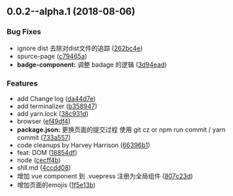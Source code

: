 <a name="0.0.2--alpha.1"></a>
## 0.0.2--alpha.1 (2018-08-06)


### Bug Fixes

* ignore dist 去除对dist文件的追踪 ([262bc4e](https://github.com/AyAmeng/magic-wpress/commit/262bc4e))
* spurce-page ([c79465a](https://github.com/AyAmeng/magic-wpress/commit/c79465a))
* **badge-component:** 调整 badage 的逻辑 ([3d94ead](https://github.com/AyAmeng/magic-wpress/commit/3d94ead))


### Features

* add Change log ([da44d7e](https://github.com/AyAmeng/magic-wpress/commit/da44d7e))
* add terminalizer ([b358947](https://github.com/AyAmeng/magic-wpress/commit/b358947))
* add yarn.lock ([38c931d](https://github.com/AyAmeng/magic-wpress/commit/38c931d))
* browser ([ef49df4](https://github.com/AyAmeng/magic-wpress/commit/ef49df4))
* **package.json:** 更换页面的提交过程 使用 git cz or npm run commit / yarn  commit ([733a557](https://github.com/AyAmeng/magic-wpress/commit/733a557))
* code cleanups by Harvey Harrison ([66396b1](https://github.com/AyAmeng/magic-wpress/commit/66396b1))
* feat: DOM ([18854df](https://github.com/AyAmeng/magic-wpress/commit/18854df))
* node ([cecff4b](https://github.com/AyAmeng/magic-wpress/commit/cecff4b))
* shll.md ([4ccdd08](https://github.com/AyAmeng/magic-wpress/commit/4ccdd08))
* 增加 vue component 到 .vuepress 注册为全局组件 ([807c23d](https://github.com/AyAmeng/magic-wpress/commit/807c23d))
* 增加页面的emojis ([1f5e13b](https://github.com/AyAmeng/magic-wpress/commit/1f5e13b))




